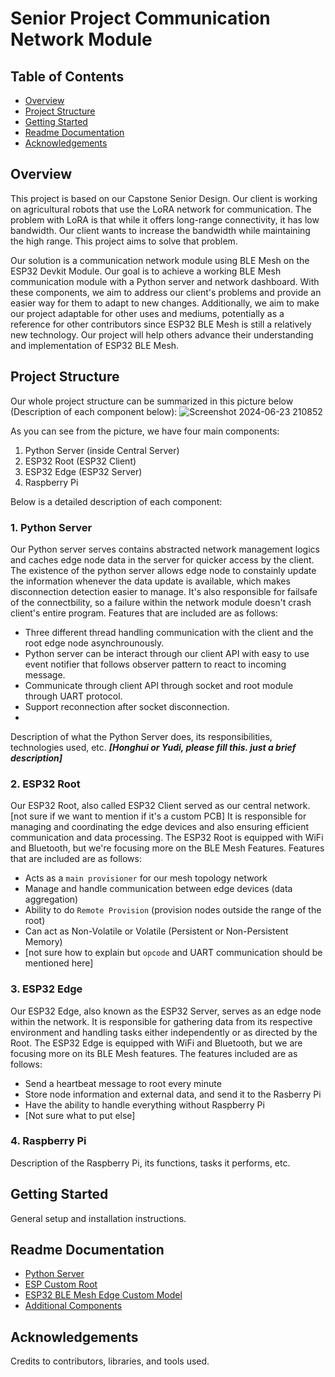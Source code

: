 # Senior Project Communication Network Module

## Table of Contents
- [Overview](#overview)
- [Project Structure](#project-structure)
- [Getting Started](#getting-started)
- [Readme Documentation](#readme-documentation)
- [Acknowledgements](#acknowledgements)

## Overview
This project is based on our Capstone Senior Design. Our client is working on agricultural robots that use the LoRA network for communication. The problem with LoRA is that while it offers long-range connectivity, it has low bandwidth. Our client wants to increase the bandwidth while maintaining the high range. This project aims to solve that problem.

Our solution is a communication network module using BLE Mesh on the ESP32 Devkit Module. Our goal is to achieve a working BLE Mesh communication module with a Python server and network dashboard. With these components, we aim to address our client's problems and provide an easier way for them to adapt to new changes. Additionally, we aim to make our project adaptable for other uses and mediums, potentially as a reference for other contributors since ESP32 BLE Mesh is still a relatively new technology. Our project will help others advance their understanding and implementation of ESP32 BLE Mesh.

## Project Structure
Our whole project structure can be summarized in this picture below (Description of each component below):
![Screenshot 2024-06-23 210852](https://github.com/codecultivatorscrew/Multi-agent-Communication-Network/assets/54468493/ef895f72-a9a2-44a4-9a32-3ceffc56a1ea)

As you can see from the picture, we have four main components:

 1. Python Server (inside Central Server)
 2. ESP32 Root (ESP32 Client)
 3. ESP32 Edge (ESP32 Server)
 4. Raspberry Pi

Below is a detailed description of each component:

### 1. Python Server
Our Python server serves contains abstracted network management logics and caches edge node data in the server for quicker access by the client. The existence of the python server allows edge node to constainly update the information whenever the data update is available, which makes disconnection detection easier to manage. It's also responsible for failsafe of the connectbility, so a failure within the network module doesn't crash client's entire program. Features that are included are as follows:
- Three different thread handling communication with the client and the root edge node asynchrounously.
- Python server can be interact through our client API with easy to use event notifier that follows observer pattern to react to incoming message.
- Communicate through client API through socket and root module through UART protocol.
- Support reconnection after socket disconnection.
- 
Description of what the Python Server does, its responsibilities, technologies used, etc. ***[Honghui or Yudi, please fill this. just a brief description]***

### 2. ESP32 Root
Our ESP32 Root, also called ESP32 Client served as our central network. [not sure if we want to mention if it's a custom PCB] It is responsible for managing and coordinating the edge devices and also ensuring efficient communication and data processing. The ESP32 Root is equipped with WiFi and Bluetooth, but we're focusing more on the BLE Mesh Features. Features that are included are as follows:
- Acts as a `main provisioner` for our mesh topology network
- Manage and handle communication between edge devices (data aggregation)
- Ability to do `Remote Provision` (provision nodes outside the range of the root)
- Can act as Non-Volatile or Volatile (Persistent or Non-Persistent Memory)
- [not sure how to explain but `opcode` and UART communication should be mentioned here]

### 3. ESP32 Edge
Our ESP32 Edge, also known as the ESP32 Server, serves as an edge node within the network. It is responsible for gathering data from its respective environment and handling tasks either independently or as directed by the Root. The ESP32 Edge is equipped with WiFi and Bluetooth, but we are focusing more on its BLE Mesh features. The features included are as follows:
- Send a heartbeat message to root every minute
- Store node information and external data, and send it to the Rasberry Pi
- Have the ability to handle everything without Raspberry Pi
- [Not sure what to put else]

### 4. Raspberry Pi
Description of the Raspberry Pi, its functions, tasks it performs, etc.

## Getting Started
General setup and installation instructions.

## Readme Documentation
- [Python Server](https://github.com/codecultivatorscrew/Multi-agent-Communication-Network/blob/main/Python-Server)
- [ESP Custom Root](https://github.com/codecultivatorscrew/esp_custom_root)
- [ESP32 BLE Mesh Edge Custom Model](https://github.com/codecultivatorscrew/esp_custom_edge)
- [Additional Components](./docs/additional-components.md)

## Acknowledgements
Credits to contributors, libraries, and tools used.

